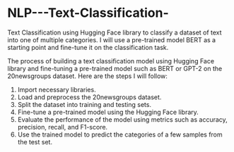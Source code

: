 # NLP---Text-Classification-
Text Classification using Hugging Face library to classify a dataset of text into one of multiple categories. I will use a pre-trained model BERT as a starting point and fine-tune it on the classification task.

The process of building a text classification model using Hugging Face library and fine-tuning a
pre-trained model such as BERT or GPT-2 on the 20newsgroups dataset. Here are the steps I will
follow:
1. Import necessary libraries.
2. Load and preprocess the 20newsgroups dataset.
3. Split the dataset into training and testing sets.
4. Fine-tune a pre-trained model using the Hugging Face library.
5. Evaluate the performance of the model using metrics such as accuracy, precision, recall,
and F1-score.
6. Use the trained model to predict the categories of a few samples from the test set.


